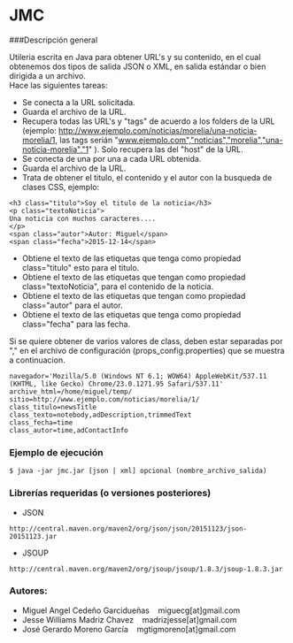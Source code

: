 # JMC

###Descripción general

Utileria escrita en Java para obtener URL's y su contenido, en el cual obtenemos dos tipos de salida JSON o XML, en salida estándar o bien dirigida a un archivo.
<br/>
Hace las siguientes tareas:<br/>
- Se conecta a la URL solicitada.
- Guarda el archivo de la URL.
- Recupera todas las URL's y "tags" de acuerdo a los folders de la URL (ejemplo: http://www.ejemplo.com/noticias/morelia/una-noticia-morelia/1, las tags serián "www.ejemplo.com","noticias","morelia","una-noticia-morelia","1" ). Solo recupera las del "host" de la URL.
- Se conecta de una por una a cada URL obtenida.
- Guarda el archivo de la URL.
- Trata de obtener el titulo, el contenido y el autor con la busqueda de clases CSS, ejemplo:<br/>

```
<h3 class="titulo">Soy el titulo de la noticia</h3>
<p class="textoNoticia">
Una noticia con muchos caracteres....
</p>
<span class="autor">Autor: Miguel</span>
<span class="fecha">2015-12-14</span>
```
- Obtiene el texto de las etiquetas que tenga como propiedad class="titulo" esto para el titulo.
- Obtiene el texto de las etiquetas que tengan como propiedad class="textoNoticia", para el contenido de la noticia.
- Obtiene el texto de las etiquetas que tengan como propiedad class="autor" para el autor.
- Obtiene el texto de las etiquetas que tenga como propiedad class="fecha" para las fecha.

Si se quiere obtener de varios valores de class, deben estar separadas por "," en el archivo de configuración (props_config.properties) que se muestra a continuacion.

```
navegador='Mozilla/5.0 (Windows NT 6.1; WOW64) AppleWebKit/537.11 (KHTML, like Gecko) Chrome/23.0.1271.95 Safari/537.11'
archive_html=/home/miguel/temp/
sitio=http://www.ejemplo.com/noticias/morelia/1/
class_titulo=newsTitle
class_texto=notebody,adDescription,trimmedText
class_fecha=time
class_autor=time,adContactInfo
```

### Ejemplo de ejecución

```
$ java -jar jmc.jar [json | xml] opcional (nombre_archivo_salida)
```

### Librerías requeridas (o versiones posteriores)
- JSON
```
http://central.maven.org/maven2/org/json/json/20151123/json-20151123.jar
```
- JSOUP
```
http://central.maven.org/maven2/org/jsoup/jsoup/1.8.3/jsoup-1.8.3.jar
```


### Autores:
- Miguel Angel Cedeño Garcidueñas &nbsp;&nbsp;  miguecg[at]gmail.com
- Jesse Williams Madriz Chavez &nbsp;&nbsp;	    madrizjesse[at]gmail.com
- José Gerardo Moreno García &nbsp;&nbsp;        mgtigmoreno[at]gmail.com 


 
